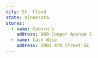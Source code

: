 ```yaml
---
city: St. Cloud
state: minnesota
stores:
  - name: Coborn's
    address: 900 Cooper Avenue S
  - name: Cash Wise
    address: 1001 4th Street SE
---
```

